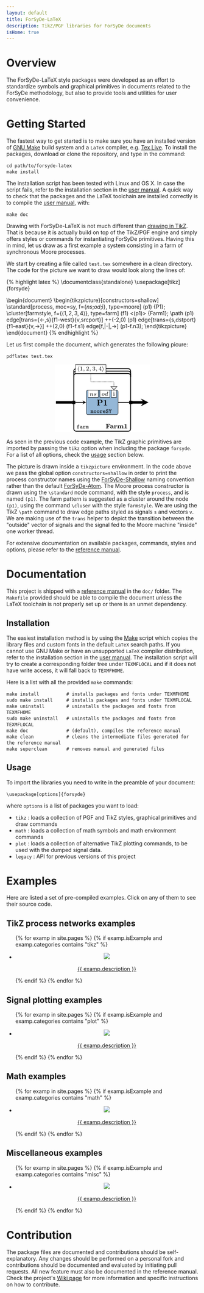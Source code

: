 ```yaml
---
layout: default
title: ForSyDe-LaTeX
description: TikZ/PGF libraries for ForSyDe documents
isHome: true
---
```


# Overview

The ForSyDe-LaTeX style packages were developed as an effort to standardize symbols and graphical primitives in documents related to the ForSyDe methodology, but also to provide tools and utilities for user convenience.

# Getting Started

The fastest way to get started is to make sure you have an installed version of [GNU Make](https://www.gnu.org/software/make/) build system and a `LaTeX` compiler, e.g. [Tex Live](https://www.tug.org/texlive/). To install the packages, download or clone the repository, and type in the command:

```
cd path/to/forsyde-latex
make install
```

The installation script has been tested with Linux and OS X. In case the script fails, refer to the installation section in the [user manual](assets/pdf/refman.pdf). A quick way to check that the packages and the LaTeX toolchain are installed correctly is to compile the [user manual](assets/pdf/refman.pdf), with:

```
make doc
```

Drawing with ForSyDe-LaTeX is not much different than [drawing in TikZ](https://en.wikibooks.org/wiki/LaTeX/PGF/TikZ). That is because it is actually build on top of the TikZ/PGF engine and simply offers styles or commands for instantiating ForSyDe primitives. Having this in mind, let us draw as a first example a system consisting in a farm of synchronous Moore processes.

We start by creating a file called `test.tex` somewhere in a clean directory. The code for the picture we want to draw would look along the lines of:

{% highlight latex %}
\documentclass{standalone}
\usepackage[tikz]{forsyde}

\begin{document}
\begin{tikzpicture}[constructors=shallow]
\standard[process, moc=sy, f={$ns$;$od$;i}, type=moore] (p1) {P1};
\cluster[farmstyle, f={$\langle 1,2,3,4 \rangle$}, type=farm] (f1) <(p1)> {Farm1};
\path (p1) edge[trans={<-,s}{f1-west}{v,srcport}] ++(-2,0)
      (p1) edge[trans={s,dstport}{f1-east}{v,->}] ++(2,0)
      (f1-f.s1) edge[f,|-|,->] (p1-f.n3);
\end{tikzpicture}
\end{document}
{% endhighlight %}

Let us first compile the document, which generates the following picure:

```
pdflatex test.tex
```

<p align="center">
<img width="250" src="assets/images/test.svg">
</p>

As seen in the previous code example, the TikZ graphic primitives are imported by passing the `tikz` option when including the package `forsyde`. For a list of all options, check the [usage](#usage) section below.

The picture is drawn inside a `tikzpicture` environment. In the code above we pass the global option `constructors=shallow` in order to print the process constructor names using the [ForSyDe-Shallow](https://github.com/forsyde/forsyde-shallow) naming convention rather than the default [ForSyDe-Atom](https://github.com/forsyde/forsyde-atom). The Moore process constructor is drawn using the `\standard` node command, with the style `process`, and is named `(p1)`. The farm pattern is suggested as a cluster around the node `(p1)`, using the command `\cluser` with the style `farmstyle`. We are using the TikZ `\path` command to draw edge paths styled as signals `s` and vectors `v`. We are making use of the `trans` helper to depict the transition between the "outside" vector of signals and the signal fed to the Moore machine "inside" one worker thread.

For extensive documentation on available packages, commands, styles and options, please refer to the [reference manual](assets/pdf/refman.pdf).

# Documentation

This project is shipped with a [reference manual](assets/pdf/refman.pdf) in the `doc/` folder. The `Makefile` provided should be able to compile the document unless the LaTeX toolchain is not properly set up or there is an unmet dependency.

## Installation

The easiest installation method is by using the [Make](https://www.gnu.org/software/make/) script which copies the library files and custom fonts in the default `LaTeX` search paths. If you cannot use GNU Make or have an unsupported `LaTeX` compiler distribution, refer to the installation section in the [user manual](extras/refman.pdf). The installation script will try to create a corresponding folder tree under `TEXMFLOCAL` and if it does not have write access, it will fall back to `TEXMFHOME`. 

Here is a list with all the provided `make` commands:


```
make install          # installs packages and fonts under TEXMFHOME
sudo make install     # installs packages and fonts under TEXMFLOCAL
make uninstall        # uninstalls the packages and fonts from TEXMFHOME
sudo make uninstall   # uninstalls the packages and fonts from TEXMFLOCAL
make doc              # (default), compiles the reference manual
make clean            # cleans the intermediate files generated for the reference manual
make superclean       # removes manual and generated files
```

## Usage

To import the libraries you need to write in the preamble of your document:


```
\usepackage[options]{forsyde}
```

where `options` is a list of packages you want to load:

 * `tikz` : loads a collection of PGF and TikZ styles, graphical primitives and draw commands
 * `math` : loads a collection of math symbols and math environment commands
 * `plot` : loads a collection of alternative TikZ plotting commands, to be used with the dumped signal data.
 * `legacy` : API for previous versions of this project


# Examples

Here are listed a set of pre-compiled examples. Click on any of them to see their source code.

## TikZ process networks examples

<ul class="examples">
{% for examp in site.pages %}
{% if examp.isExample and examp.categories contains "tikz" %}
 <li>
	<a href="examples/{{examp.raw}}.html">
		<p align="center">
		<img class="examples" src="assets/svg/{{examp.raw}}.svg">
		</p>
		<p align="center">{{ examp.description }}</p>
	</a>
</li>
{% endif %}
{% endfor %}
</ul>

## Signal plotting examples


<ul class="examples">
{% for examp in site.pages %}
{% if examp.isExample and examp.categories contains "plot" %}
 <li>
	<a href="examples/{{examp.raw}}.html">
		<p align="center">
		<img class="examples" src="assets/svg/{{examp.raw}}.svg">
		</p>
		<p align="center">{{ examp.description }}</p>
	</a>
</li>
{% endif %}
{% endfor %}
</ul>

## Math examples

<ul class="examples">
{% for examp in site.pages %}
{% if examp.isExample and examp.categories contains "math" %}
 <li>
	<a href="examples/{{examp.raw}}.html">
		<p align="center">
		<img class="examples" src="assets/svg/{{examp.raw}}.svg">
		</p>
		<p align="center">{{ examp.description }}</p>
	</a>
</li>
{% endif %}
{% endfor %}
</ul>

## Miscellaneous examples


<ul class="examples">
{% for examp in site.pages %}
{% if examp.isExample and examp.categories contains "misc" %}
 <li>
	<a href="examples/{{examp.raw}}.html">
		<p align="center">
		<img class="examples" src="assets/svg/{{examp.raw}}.svg">
		</p>
		<p align="center">{{ examp.description }}</p>
	</a>
</li>
{% endif %}
{% endfor %}
</ul>

# Contribution

The package files are documented and contributions should be self-explanatory. Any changes should be performed on a personal fork and contributions should be documented and evaluated by initiating pull requests. All new feature must also be documented in the reference manual. Check the project's [Wiki page](https://github.com/forsyde/forsyde-shallow/wiki) for more information and specific instructions on how to contribute.
